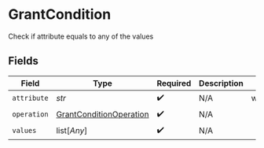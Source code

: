 # GrantCondition

Check if attribute equals to any of the values


## Fields

| Field                                                                     | Type                                                                      | Required                                                                  | Description                                                               | Example                                                                   |
| ------------------------------------------------------------------------- | ------------------------------------------------------------------------- | ------------------------------------------------------------------------- | ------------------------------------------------------------------------- | ------------------------------------------------------------------------- |
| `attribute`                                                               | *str*                                                                     | :heavy_check_mark:                                                        | N/A                                                                       | workflows.primary.task_name                                               |
| `operation`                                                               | [GrantConditionOperation](../../models/shared/grantconditionoperation.md) | :heavy_check_mark:                                                        | N/A                                                                       |                                                                           |
| `values`                                                                  | list[*Any*]                                                               | :heavy_check_mark:                                                        | N/A                                                                       |                                                                           |